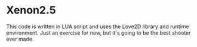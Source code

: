 # Xenon2.5

This code is written in LUA script and uses the Love2D library and runtime environment. Just an exercise for now, but it's going to be the best shooter ever made.
